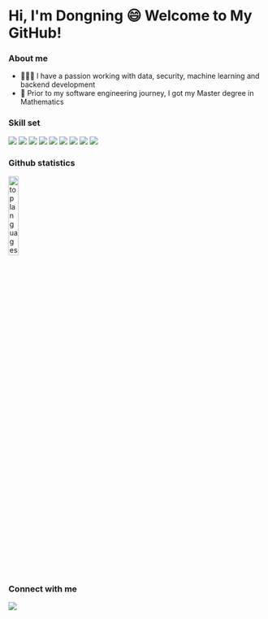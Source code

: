 

<!--
**mathdsong/mathdsong** is a ✨ _special_ ✨ repository because its `README.md` (this file) appears on your GitHub profile.
<p align="center">
  <a href="https://github.com/mathdsong">
    <img alt="Strek Stats" height="260" src="https://streak-stats.demolab.com/?user=mathdsong&theme=gotham" />
    <img alt="Top languages" height="260" src="https://github-readme-stats.vercel.app/api/top-langs/?username=mathdsong&layout=pie&theme=gotham" />
    <img height="360" width="300" alt="last month" src="https://github-readme-activity-graph.vercel.app/graph?username=mathdsong&custom_title=my%20contributions%20in%20the%20last%20month&theme=gotham" />
  </a>
</p>
[![Top Langs](https://github-readme-stats.vercel.app/api/top-langs/?username=mathdsong&layout=pie)](https://github.com/mathdsong/github-readme-stats)
[![GitHub Streak](https://streak-stats.demolab.com/?user=mathdsong&theme=dark)](https://git.io/streak-stats)

Here are some ideas to get you started:
- 🍎 I'm currently learning Java: [Java Practice](https://github.com/mathdsong/Java_Programming_Exercise)
- 🏗️ I’m building, deploying and scaling a backend system for ratings and reviews to support the frontend for an e-commerce website: [System Design Project](https://github.com/daz-sdc/sdc-reviews)
- 💻 In addition to working on the project and learning Java, I'm also practicing Data Structures and Algorithms using Java: [DSA Practice](https://github.com/mathdsong/DSA_Practice_Dongning)
- 👥 I also have experience working in groups. Here are group projects we have worked together on at Hack Reactor: [Baby Coin](https://github.com/babycoin-inc/babycoin) and [Comnhi](https://github.com/rpp2204-fec-lycheejelly/comnhi)


### Github statistics
<p align="left">
    <img width="50%" alt="last year" src="http://github-profile-summary-cards.vercel.app/api/cards/profile-details?username=mathdsong" />
    <img width="20%" alt="top languages" src="https://github-readme-stats.vercel.app/api/top-langs/?username=mathdsong&layout=pie" />
</p>

### Github statistics
[![Top Langs](https://github-readme-stats.vercel.app/api/top-langs/?username=mathdsong&layout=pie)](https://github.com/mathdsong/github-readme-stats)

-->

# Hi, I'm Dongning :smile: Welcome to My GitHub! 

### About me
- 👩🏻‍💻 I have a passion working with data, security, machine learning and backend development
- 🧮 Prior to my software engineering journey, I got my Master degree in Mathematics
  
### Skill set
<p align="left">
  <img src="https://img.shields.io/badge/Java-007396?style=for-the-badge&logo=Java&logoColor=white">
  <img src="https://img.shields.io/badge/python-3670A0?style=for-the-badge&logo=python&logoColor=ffdd54">
  <img src="https://img.shields.io/badge/C++-00599C?style=for-the-badge&logo=C%2B%2B&logoColor=white">
  <img src="https://img.shields.io/badge/PostgreSQL-316192?style=for-the-badge&logo=postgresql&logoColor=white" >
  <img src="https://img.shields.io/badge/MySQL-005C84?style=for-the-badge&logo=mysql&logoColor=white" >
  <img src="https://img.shields.io/badge/JavaScript-F7DF1E?style=for-the-badge&logo=javascript&logoColor=black" >
  <img src="https://img.shields.io/badge/Node.js-43853D?style=for-the-badge&logo=node.js&logoColor=white" >
<!--   <img src="https://img.shields.io/badge/Express-000000?style=for-the-badge&logo=express&logoColor=white" > -->
<!--   <img src="https://img.shields.io/badge/Spring%20Boot-6DB33F?logo=springboot&logoColor=fff&style=for-the-badge" > -->
<!--   <img src="https://img.shields.io/badge/Amazon_Web_Services-232F3E?style=for-the-badge&logo=amazon-aws&logoColor=white" > -->
<!--   <img src="https://img.shields.io/badge/redis-%23DD0031.svg?&style=for-the-badge&logo=redis&logoColor=white" > -->
  <img src="https://img.shields.io/badge/GIT-E44C30?style=for-the-badge&logo=git&logoColor=white" >
  <img src="https://img.shields.io/badge/Linux-FCC624?style=for-the-badge&logo=linux&logoColor=black" >
<!--   <img src="https://img.shields.io/badge/MongoDB-4EA94B?style=for-the-badge&logo=mongodb&logoColor=white" > -->
<!--   <img src="https://img.shields.io/badge/React-20232A?style=for-the-badge&logo=react&logoColor=61DAFB" >
  <img src="https://img.shields.io/badge/HTML5-E34F26?style=for-the-badge&logo=html5&logoColor=white" >
  <img src="https://img.shields.io/badge/CSS3-1572B6?style=for-the-badge&logo=css3&logoColor=white" > -->
</p>

### Github statistics
<p align="left">
<!--     <img width="50%" alt="last year" src="http://github-profile-summary-cards.vercel.app/api/cards/profile-details?username=mathdsong" /> -->
    <img width="20%" alt="top languages" src="https://github-readme-stats.vercel.app/api/top-langs/?username=mathdsong&hide=javascript,css,scss,html" />
</p>

### Connect with me
<p align="left">
  <a href="https://www.linkedin.com/in/dongningsong/"><img src="https://img.shields.io/badge/LinkedIn-0077B5?style=for-the-badge&logo=linkedin&logoColor=white"/></a>
</p>


